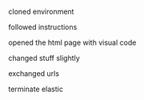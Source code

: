 cloned environment

followed instructions

opened the html page with visual code

changed stuff slightly

exchanged urls

terminate elastic
